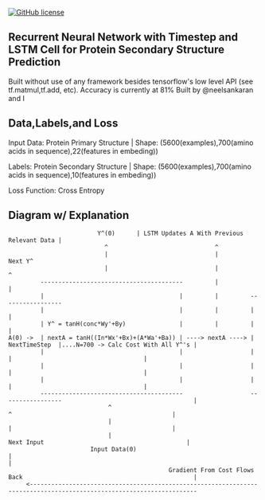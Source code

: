 [![GitHub license](https://img.shields.io/github/license/Naereen/StrapDown.js.svg)](https://github.com/Naereen/StrapDown.js/blob/master/LICENSE)

## Recurrent Neural Network with Timestep and LSTM Cell for Protein Secondary Structure Prediction

Built without use of any framework besides tensorflow's low level API (see tf.matmul,tf.add, etc).
Accuracy is currently at 81%
Built by @neelsankaran and I

## Data,Labels,and Loss
Input Data: Protein Primary Structure | Shape: (5600(examples),700(amino acids in sequence),22(features in embeding))

Labels: Protein Secondary Structure | Shape: (5600(examples),700(amino acids in sequence),10(features in embeding))

Loss Function: Cross Entropy

## Diagram w/ Explanation
         
         
                             Y^(0)      | LSTM Updates A With Previous Relevant Data |
                               ^                              ^
                               |                              |             Next Y^
                               |                              |                ^
             ----------------------------------------         |                |
             |                                      |         |         -----------------
             |                                      |         |         |               |
             | Y^ = tanH(conc*Wy'+By)               |         |         |               |
    A(0) ->  | nextA = tanH((In*Wx'+Bx)+(A*Wa'+Ba)) | ----> nextA ----> | NextTimeStep  |....N=700 -> Calc Cost With All Y^'s |
             |                                      |                   |               |                                     |
             |                                      |                   |               |                                     |
             |                                      |                   |               |                                     |
             ----------------------------------------                   -----------------                                     |
                                ^                                               ^                                             |
                                |                                               |                                             |
                                |                                           Next Input                                        |
                           Input Data(0)                                                                                      |                                                                                                                               |
                                                 Gradient From Cost Flows Back                                                |
         <---------------------------------------------------------------------------------------------------------------------

